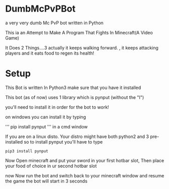 # DumbMcPvPBot
a very very dumb Mc PvP bot written in Python

This ia an Attempt to Make A Program That Fights In Minecraft(A Video Game)

It Does 2 Things....3 actually
it keeps walking forward.
, it keeps attacking players
and it eats food to regen its health!

<h1>Setup</h1>
This Bot is written In Python3 make sure that you have it installed

This bot (as of now) uses 1 library which is pynput (without the "I")

you'll need to install it in order for the bot to work!

on windows you can install it by typing

'''
pip install pynput
'''
in a cmd window

If you are on a linux disto. Your distro might have both python2 and 3 pre-installed
so to install pynput you'll have to type
```
pip3 install pynput
```
Now Open minecraft and put your sword in your first hotbar slot, Then 
place your food of choice in ur second hotbar slot

now Now run the bot and switch back to your minecraft window and resume the game
the bot will start in 3 seconds
